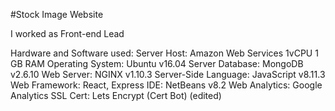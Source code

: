 #Stock Image Website

I worked as Front-end Lead

Hardware and Software used:
Server Host: Amazon Web Services 1vCPU 1 GB RAM
Operating System: Ubuntu v16.04 Server
Database: MongoDB v2.6.10
Web Server: NGINX v1.10.3
Server-Side Language: JavaScript v8.11.3
Web Framework: React, Express
IDE: NetBeans v8.2
Web Analytics: Google Analytics
SSL Cert: Lets Encrypt (Cert Bot) (edited)


